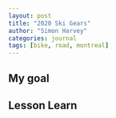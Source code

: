 ```yaml
---
layout: post
title: "2020 Ski Gears"
author: "Simon Harvey"
categories: journal
tags: [bike, road, montreal]
---
```



## My goal


## Lesson Learn
